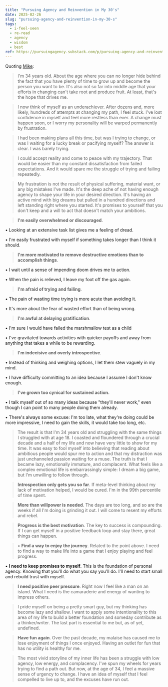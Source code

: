 ```yaml
---
title: "Pursuing Agency and Reinvention in My 30's"
date: 2025-02-26
slug: "pursuing-agency-and-reinvention-in-my-30-s"
tags:
  - i-feel-seen
  - re-read
  - agency
  - wisdom
  - best
ref: https://pursuingagency.substack.com/p/pursuing-agency-and-reinvention
---
```


Quoting [Mike](https://pursuingagency.substack.com/p/pursuing-agency-and-reinvention):

> I'm 34 years old. About the age where you can no longer hide behind the fact that you have plenty of time to grow up and become the person you want to be. It's also not so far into middle age that your efforts in changing can't take root and produce fruit. At least, that's the hope that drives me.

> I now think of myself as an underachiever. After dozens and, more likely, hundreds of attempts at changing my path, I feel stuck. I've lost confidence in myself and feel more restless than ever. A change must happen soon, or I worry my personality will be warped permanently by frustration.

> I had been making plans all this time, but was I trying to change, or was I waiting for a lucky break or pacifying myself? The answer is clear. I was barely trying.

> I could accept reality and come to peace with my trajectory. That would be easier than my constant dissatisfaction from failed expectations. And it would spare me the struggle of trying and failing repeatedly.

> My frustration is not the result of physical suffering, material want, or any big mistakes I've made. It's the deep ache of not having enough agency to shape your life in your desired direction. It's having an active mind with big dreams but pulled in a hundred directions and left standing right where you started. It's promises to yourself that you don't keep and a will to act that doesn't match your ambitions.

> **I'm easily overwhelmed or discouraged**.

•   Looking at an extensive task list gives me a feeling of dread.
    
•   I'm easily frustrated with myself if something takes longer than I think it should.

> **I'm more motivated to remove destructive emotions than to accomplish things**.

•   I wait until a sense of impending doom drives me to action.
    
•   When the pain is relieved, I leave my foot off the gas again.

> **I'm afraid of trying and failing**.

•   The pain of wasting time trying is more acute than avoiding it.
    
•   It's more about the fear of wasted effort than of being wrong.

> **I'm awful at delaying gratification**.

•   I'm sure I would have failed the marshmallow test as a child
    
•   I've gravitated towards activities with quicker payoffs and away from anything that takes a while to be rewarding.

> **I'm indecisive and overly introspective**.

•   Instead of thinking and weighing options, I let them stew vaguely in my mind.
    
•   I have difficulty committing to an idea because I assume I don't know enough.

> **I've grown too cynical for sustained action.**

•   I talk myself out of so many ideas because &#34;they'll never work,&#34; even though I can point to many people doing them already.
    
•   There's always some excuse: I'm too late, what they're doing could be more impressive, I need to gain the skills, it would take too long, etc.

> The result is that I'm 34 years old and struggling with the same things I struggled with at age 18. I coasted and floundered through a crucial decade and a half of my life and now have very little to show for my time. It was easy to fool myself into believing that reading about ambitious people would spur me to action and that my distraction was just unchanneled passion waiting for a muse. The truth is that I became lazy, emotionally immature, and complacent. What feels like a complex emotional life is embarrassingly simple: I dream a big game, but I'm unwilling to follow through.

> **Introspection only gets you so far**. If meta-level thinking about my lack of motivation helped, I would be cured. I'm in the 99th percentile of time spent.

> **More than willpower is needed**. The days are too long, and so are the weeks if all I'm doing is grinding it out. I will come to resent my efforts and rebel.

> **Progress is the best motivation**. The key to success is compounding. If I can get myself in a positive feedback loop and stay there, great things can happen.

> •   **Find a way to enjoy the journey**. Related to the point above. I need to find a way to make life into a game that I enjoy playing and feel progress.
    
•   **I need to keep promises to myself**. This is the foundation of personal agency. Knowing that you'll do what you say you'll do. I'll need to start small and rebuild trust with myself.

> **I need positive peer pressure**. Right now I feel like a man on an island. What I need is the camaraderie and energy of wanting to impress others.

> I pride myself on being a pretty smart guy, but my thinking has become lazy and shallow. I want to apply some intentionality to this area of my life to build a better foundation and someday contribute as a thinker/writer. The last part is essential to me but, as of yet, undefined.

> **Have fun again**. Over the past decade, my malaise has caused me to lose enjoyment of things I once enjoyed. Having an outlet for fun that has no utility is healthy for me.

> The most vivid storyline of my inner life has been a struggle with low agency, low energy, and complacency. I've spun my wheels for years trying to find a path out. But now, at the age of 34, I feel a massive sense of urgency to change. I have an idea of myself that I feel compelled to live up to, and the excuses have run out.